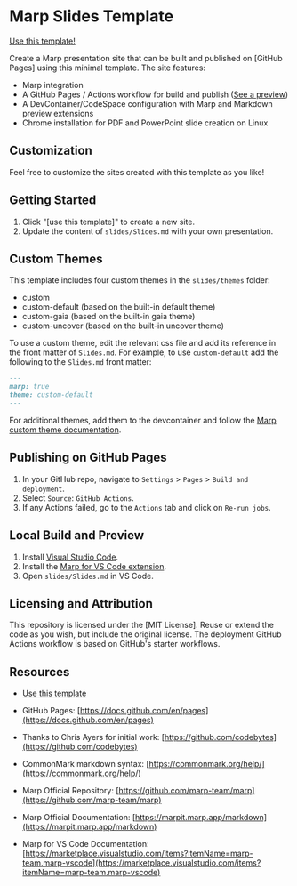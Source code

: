 # Marp Slides Template

[Use this template!](https://github.com/christophdb/marp-slides-template/generate)

Create a Marp presentation site that can be built and published on [GitHub Pages] using this minimal template. The site features:

- Marp integration
- A GitHub Pages / Actions workflow for build and publish ([See a preview](http://christophdb.github.io/marp-slides-template/))
- A DevContainer/CodeSpace configuration with Marp and Markdown preview extensions
- Chrome installation for PDF and PowerPoint slide creation on Linux

## Customization

Feel free to customize the sites created with this template as you like!

## Getting Started

1. Click "[use this template]" to create a new site.
2. Update the content of `slides/Slides.md` with your own presentation.

## Custom Themes

This template includes four custom themes in the `slides/themes` folder:

- custom
- custom-default (based on the built-in default theme)
- custom-gaia (based on the built-in gaia theme)
- custom-uncover (based on the built-in uncover theme)

To use a custom theme, edit the relevant css file and add its reference in the front matter of `Slides.md`. For example, to use `custom-default` add the following to the `Slides.md` front matter:

```markdown
---
marp: true
theme: custom-default
---
```

For additional themes, add them to the devcontainer and follow the [Marp custom theme documentation](https://marpit.marp.app/theme-css).

## Publishing on GitHub Pages

1. In your GitHub repo, navigate to `Settings` > `Pages` > `Build and deployment`.
2. Select `Source`: `GitHub Actions`.
3. If any Actions failed, go to the `Actions` tab and click on `Re-run jobs`.

## Local Build and Preview

1. Install [Visual Studio Code](https://code.visualstudio.com/).
2. Install the [Marp for VS Code extension](https://marketplace.visualstudio.com/items?itemName=marp-team.marp-vscode).
3. Open `slides/Slides.md` in VS Code.

## Licensing and Attribution

This repository is licensed under the [MIT License]. Reuse or extend the code as you wish, but include the original license. The deployment GitHub Actions workflow is based on GitHub's starter workflows.

## Resources

- [Use this template](https://github.com/christophdb/marp-slides-template/generate)

- GitHub Pages: [https://docs.github.com/en/pages](https://docs.github.com/en/pages)

- Thanks to Chris Ayers for initial work: [https://github.com/codebytes](https://github.com/codebytes)

- CommonMark markdown syntax: [https://commonmark.org/help/](https://commonmark.org/help/)

- Marp Official Repository: [https://github.com/marp-team/marp](https://github.com/marp-team/marp)
- Marp Official Documentation: [https://marpit.marp.app/markdown](https://marpit.marp.app/markdown)
- Marp for VS Code Documentation: [https://marketplace.visualstudio.com/items?itemName=marp-team.marp-vscode](https://marketplace.visualstudio.com/items?itemName=marp-team.marp-vscode)
